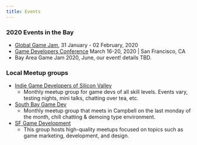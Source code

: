 ```yaml
---
title: Events
---
```


### 2020 Events in the Bay
- [Global Game Jam](https://globalgamejam.org/), 31 January - 02 February, 2020
- [Game Developers Conference](https://www.gdconf.com/) March 16-20, 2020 | San Francisco, CA
- Bay Area Game Jam 2020, June, our event! details TBD.

### Local Meetup groups
* [Indie Game Developers of Silicon Valley](https://www.meetup.com/Indie-Game-Developers-of-Silicon-Valley/)
  * Monthly meetup group for game devs of all skill levels. Events vary, testing nights, mini talks, chatting over tea, etc.
* [South Bay Game Dev](https://www.meetup.com/southbaygamedev/)
  * Monthly meetup group that meets in Campbell on the last monday of the month, chill chatting & demoing type environment.
* [SF Game Development](https://www.meetup.com/Monthly-SF-Game-Development-Community)
  * This group hosts high-quality meetups focused on topics such as game marketing, development, and design.
  
